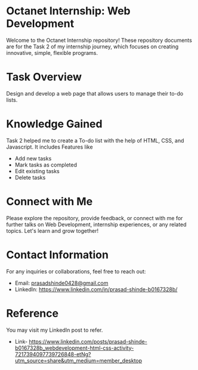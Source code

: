# Octanet Internship: Web Development
Welcome to the Octanet Internship repository! These repository documents are for the Task 2 of my internship journey, which focuses on creating innovative, simple, flexible programs.

# Task Overview
Design and develop a web page that allows users to manage their to-do lists.

# Knowledge Gained
Task 2 helped me to create a To-do list with the help of HTML, CSS, and Javascript. It includes Features like

* Add new tasks
* Mark tasks as completed
* Edit existing tasks
* Delete tasks
  
# Connect with Me
Please explore the repository, provide feedback, or connect with me for further talks on Web Development, internship experiences, or any related topics. Let's learn and grow together!

# Contact Information
For any inquiries or collaborations, feel free to reach out:

* Email: prasadshinde0428@gmail.com
* LinkedIn: https://www.linkedin.com/in/prasad-shinde-b0167328b/

# Reference
You may visit my LinkedIn post to refer.

* Link- https://www.linkedin.com/posts/prasad-shinde-b0167328b_webdevelopment-html-css-activity-7217394097739726848-etNg?utm_source=share&utm_medium=member_desktop
